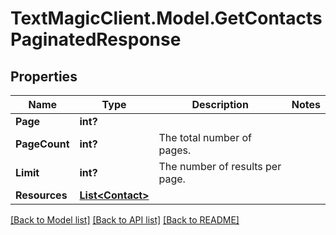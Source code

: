 # TextMagicClient.Model.GetContactsPaginatedResponse
## Properties

Name | Type | Description | Notes
------------ | ------------- | ------------- | -------------
**Page** | **int?** |  | 
**PageCount** | **int?** | The total number of pages. | 
**Limit** | **int?** | The number of results per page. | 
**Resources** | [**List&lt;Contact&gt;**](Contact.md) |  | 

[[Back to Model list]](../README.md#documentation-for-models) [[Back to API list]](../README.md#documentation-for-api-endpoints) [[Back to README]](../README.md)

